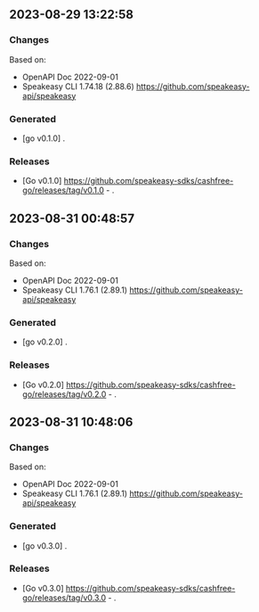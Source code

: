 

## 2023-08-29 13:22:58
### Changes
Based on:
- OpenAPI Doc 2022-09-01 
- Speakeasy CLI 1.74.18 (2.88.6) https://github.com/speakeasy-api/speakeasy
### Generated
- [go v0.1.0] .
### Releases
- [Go v0.1.0] https://github.com/speakeasy-sdks/cashfree-go/releases/tag/v0.1.0 - .

## 2023-08-31 00:48:57
### Changes
Based on:
- OpenAPI Doc 2022-09-01 
- Speakeasy CLI 1.76.1 (2.89.1) https://github.com/speakeasy-api/speakeasy
### Generated
- [go v0.2.0] .
### Releases
- [Go v0.2.0] https://github.com/speakeasy-sdks/cashfree-go/releases/tag/v0.2.0 - .

## 2023-08-31 10:48:06
### Changes
Based on:
- OpenAPI Doc 2022-09-01 
- Speakeasy CLI 1.76.1 (2.89.1) https://github.com/speakeasy-api/speakeasy
### Generated
- [go v0.3.0] .
### Releases
- [Go v0.3.0] https://github.com/speakeasy-sdks/cashfree-go/releases/tag/v0.3.0 - .